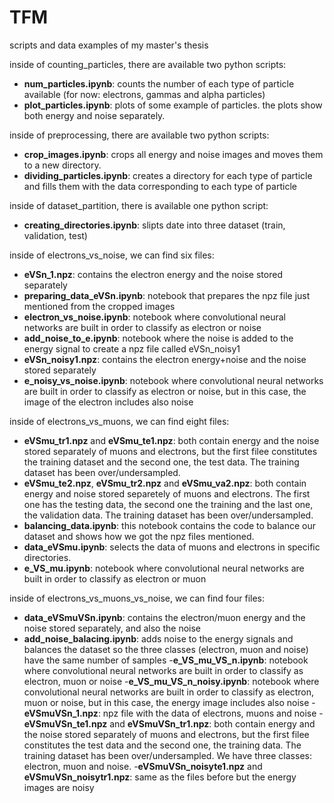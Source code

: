 # TFM
scripts and data examples of my master's thesis

inside of counting_particles, there are available two python scripts:
- **num_particles.ipynb**: counts the number of each type of particle available (for now: electrons, gammas and alpha particles)
- **plot_particles.ipynb**: plots of some example of particles. the plots show both energy and noise separately. 

inside of preprocessing, there are available two python scripts:
- **crop_images.ipynb**: crops all energy and noise images and moves them to a new directory.
- **dividing_particles.ipynb**: creates a directory for each type of particle and fills them with the data corresponding to each type of particle

inside of dataset_partition, there is available one python script:
- **creating_directories.ipynb**: slipts date into three dataset (train, validation, test)

inside of electrons_vs_noise, we can find six files:
- **eVSn_1.npz**: contains the electron energy and the noise stored separately
- **preparing_data_eVSn.ipynb**: notebook that prepares the npz file just mentioned from the cropped images
- **electron_vs_noise.ipynb**: notebook where convolutional neural networks are built in order to classify as electron or noise
- **add_noise_to_e.ipynb**: notebook where the noise is added to the energy signal to create a npz file called eVSn_noisy1
- **eVSn_noisy1.npz**: contains the electron energy+noise and the noise stored separately
- **e_noisy_vs_noise.ipynb**: notebook where convolutional neural networks are built in order to classify as electron or noise, but in this case, the image of the electron includes also noise

inside of electrons_vs_muons, we can find eight files:
- **eVSmu_tr1.npz** and **eVSmu_te1.npz**: both contain energy and the noise stored separately of muons and electrons, but the first filee constitutes the training dataset and the second one, the test data. The training dataset has been over/undersampled.
- **eVSmu_te2.npz**, **eVSmu_tr2.npz** and **eVSmu_va2.npz**: both contain energy and noise stored separetely of muons and electrons. The first one has the testing data, the second one the training and the last one, the validation data. The training dataset has been over/undersampled.
- **balancing_data.ipynb**: this notebook contains the code to balance our dataset and shows how we got the npz files mentioned.
- **data_eVSmu.ipynb**: selects the data of muons and electrons in specific directories.
- **e_VS_mu.ipynb**: notebook where convolutional neural networks are built in order to classify as electron or muon

inside of electrons_vs_muons_vs_noise, we can find four files:
- **data_eVSmuVSn.ipynb**: contains the electron/muon energy and the noise stored separately, and also the noise
- **add_noise_balacing.ipynb**: adds noise to the energy signals and balances the dataset so the three classes (electron, muon and noise) have the same number of samples
-**e_VS_mu_VS_n.ipynb**: notebook where convolutional neural networks are built in order to classify as electron, muon or noise
-**e_VS_mu_VS_n_noisy.ipynb**: notebook where convolutional neural networks are built in order to classify as electron, muon or noise, but in this case, the energy image includes also noise
-**eVSmuVSn_1.npz**: npz file with the data of electrons, muons and noise
-**eVSmuVSn_te1.npz** and **eVSmuVSn_tr1.npz**: both contain energy and the noise stored separately of muons and electrons, but the first filee constitutes the test data and the second one, the training data. The training dataset has been over/undersampled. We have three classes: electron, muon and noise.
-**eVSmuVSn_noisyte1.npz** and **eVSmuVSn_noisytr1.npz**: same as the files before but the energy images are noisy
